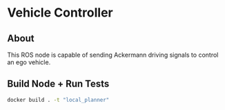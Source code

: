 
# Vehicle Controller

## About
This ROS node is capable of sending Ackermann driving signals to control an ego vehicle.

## Build Node + Run Tests

```sh
docker build . -t "local_planner"
```
